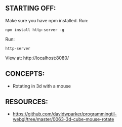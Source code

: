 ## STARTING OFF:

Make sure you have npm installed.
Run:
```
npm install http-server -g
```

Run:
```
http-server
```

View at: http://localhost:8080/

## CONCEPTS:

* Rotating in 3d with a mouse

## RESOURCES:

* https://github.com/davidwparker/programmingtil-webgl/tree/master/0063-3d-cube-mouse-rotate
